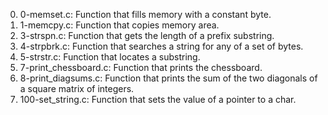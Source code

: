 0. 0-memset.c: Function that fills memory with a constant byte.
1. 1-memcpy.c: Function that copies memory area.
3. 3-strspn.c: Function that gets the length of a prefix substring.
4. 4-strpbrk.c: Function that searches a string for any of a set of bytes.
5. 5-strstr.c: Function that locates a substring.
6. 7-print_chessboard.c: Function that prints the chessboard.
7. 8-print_diagsums.c: Function that prints the sum of the two diagonals of a square matrix of integers.
8. 100-set_string.c: Function that sets the value of a pointer to a char.
